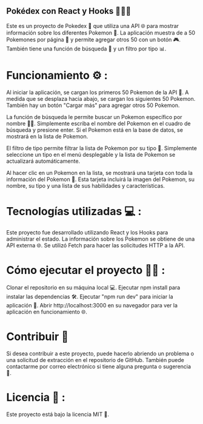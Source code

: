 

## Pokédex con React y Hooks 🐱‍👤🎣

Este es un proyecto de Pokedex 📖 que utiliza una API 🌐 para mostrar información sobre los diferentes Pokemon 🐾. La aplicación muestra de a 50 Pokemones por página 📄 y permite agregar otros 50 con un botón 🎮. También tiene una función de búsqueda 🔎 y un filtro por tipo 📊.

# Funcionamiento ⚙️ :

Al iniciar la aplicación, se cargan los primeros 50 Pokemon de la API 🚀. A medida que se desplaza hacia abajo, se cargan los siguientes 50 Pokemon. También hay un botón "Cargar más" para agregar otros 50 Pokemon.

La función de búsqueda le permite buscar un Pokemon específico por nombre 🕵️‍♀️. Simplemente escriba el nombre del Pokemon en el cuadro de búsqueda y presione enter. Si el Pokemon está en la base de datos, se mostrará en la lista de Pokemon.

El filtro de tipo permite filtrar la lista de Pokemon por su tipo 🧭. Simplemente seleccione un tipo en el menú desplegable y la lista de Pokemon se actualizará automáticamente.

Al hacer clic en un Pokemon en la lista, se mostrará una tarjeta con toda la información del Pokemon 📇. Esta tarjeta incluirá la imagen del Pokemon, su nombre, su tipo y una lista de sus habilidades y características.


# Tecnologías utilizadas 💻 :

Este proyecto fue desarrollado utilizando React y los Hooks para administrar el estado. La información sobre los Pokemon se obtiene de una API externa 🌐. Se utilizó Fetch para hacer las solicitudes HTTP a la API.


# Cómo ejecutar el proyecto 🏃‍♂️ :

Clonar el repositorio en su máquina local 💻.
Ejecutar npm install para instalar las dependencias 🛠️.
Ejecutar "npm run dev" para iniciar la aplicación 🚀.
Abrir http://localhost:3000 en su navegador para ver la aplicación en funcionamiento 🌐.


# Contribuir 💪

Si desea contribuir a este proyecto, puede hacerlo abriendo un problema o una solicitud de extracción en el repositorio de GitHub. También puede contactarme por correo electrónico si tiene alguna pregunta o sugerencia 📧.

# Licencia 📝 :

Este proyecto está bajo la licencia MIT 📜.
